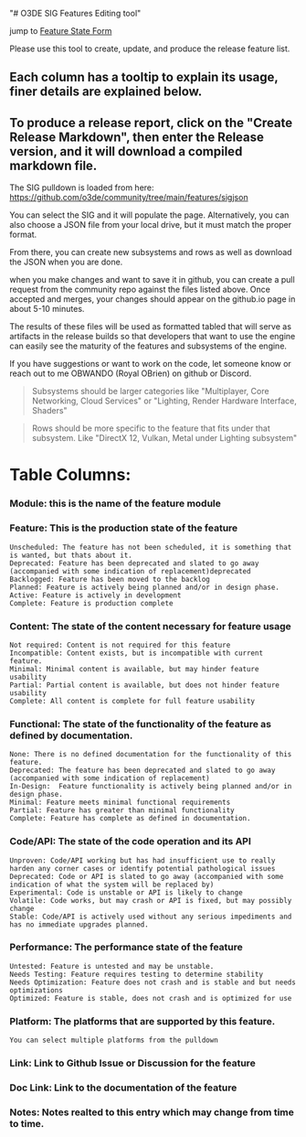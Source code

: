 "# O3DE SIG Features Editing tool" 

jump to [Feature State Form](https://o3de.github.io/community/features/form.html)

Please use this tool to create, update, and produce the release feature list.
## Each column has a tooltip to explain its usage, finer details are explained below.

## To produce a release report, click on the "Create Release Markdown", then enter the Release version, and it will download a compiled markdown file.

The SIG pulldown is loaded from here: https://github.com/o3de/community/tree/main/features/sigjson

You can select the SIG and it will populate the page. Alternatively, you can also choose a JSON file from your local drive, but it must match the proper format.

From there, you can create new subsystems and rows as well as download the JSON when you are done.

when you make changes and want to save it in github, you can create a pull request from the community repo against the files listed above.
Once accepted and merges, your changes should appear on the github.io page in about 5-10 minutes.

The results of these files will be used as formatted tabled that will serve as artifacts in the release builds so that developers that want to use the engine can easily see the maturity of the features and subsystems of the engine.

If you have suggestions or want to work on the code, let someone know or reach out to me OBWANDO (Royal OBrien) on github or Discord.

> Subsystems should be larger categories like "Multiplayer, Core Networking, Cloud Services" or "Lighting, Render Hardware Interface, Shaders"

> Rows should be more specific to the feature that fits under that subsystem. Like "DirectX 12, Vulkan, Metal under Lighting subsystem" 

# Table Columns:

### Module: this is the name of the feature module

### Feature: This is the production state of the feature 
	Unscheduled: The feature has not been scheduled, it is something that is wanted, but thats about it.
	Deprecated: Feature has been deprecated and slated to go away (accompanied with some indication of replacement)deprecated
	Backlogged: Feature has been moved to the backlog
	Planned: Feature is actively being planned and/or in design phase.
	Active: Feature is actively in development
	Complete: Feature is production complete
	
### Content: The state of the content necessary for feature usage
	Not required: Content is not required for this feature
	Incompatible: Content exists, but is incompatible with current feature.
	Minimal: Minimal content is available, but may hinder feature usability
	Partial: Partial content is available, but does not hinder feature usability
	Complete: All content is complete for full feature usability
	
### Functional: The state of the functionality of the feature as defined by documentation.
	None: There is no defined documentation for the functionality of this feature.
	Deprecated: The feature has been deprecated and slated to go away (accompanied with some indication of replacement)
	In-Design:  Feature functionality is actively being planned and/or in design phase.
	Minimal: Feature meets minimal functional requirements
	Partial: Feature has greater than minimal functionality
	Complete: Feature has complete as defined in documentation.
	
### Code/API: The state of the code operation and its API
	Unproven: Code/API working but has had insufficient use to really harden any corner cases or identify potential pathological issues
	Deprecated: Code or API is slated to go away (accompanied with some indication of what the system will be replaced by)
	Experimental: Code is unstable or API is likely to change
	Volatile: Code works, but may crash or API is fixed, but may possibly change
	Stable: Code/API is actively used without any serious impediments and has no immediate upgrades planned.

### Performance: The performance state of the feature
	Untested: Feature is untested and may be unstable.
	Needs Testing: Feature requires testing to determine stability
	Needs Optimization: Feature does not crash and is stable and but needs optimizations
	Optimized: Feature is stable, does not crash and is optimized for use

### Platform: The platforms that are supported by this feature. 
	You can select multiple platforms from the pulldown
	
### Link: Link to Github Issue or Discussion for the feature

### Doc Link: Link to the documentation of the feature

### Notes: Notes realted to this entry which may change from time to time.


 
